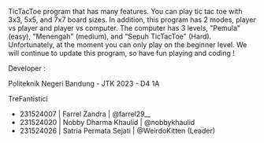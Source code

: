 TicTacToe program that has many features.
You can play tic tac toe with 3x3, 5x5, and 7x7 board sizes.
In addition, this program has 2 modes, player vs player and player vs computer.
The computer has 3 levels, "Pemula" (easy), "Menengah" (medium), and "Sepuh TicTacToe" (Hard).
Unfortunately, at the moment you can only play on the beginner level.
We will continue to update this program, so have fun playing and coding !

Developer :

Politeknik Negeri Bandung - JTK 2023 - D4 1A

TreFantistici

- 231524007 | Farrel Zandra          | @farrel29__
- 231524020 | Nobby Dharma Khaulid   | @nobbykhaulid
- 231524026 | Satria Permata Sejati  | @WeirdoKitten (Leader)
